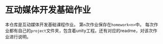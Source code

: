# 互动媒体开发基础作业

本仓库是互动媒体开发基础课程作业。
第`n`次作业保存在`homework<n>`中。
每次作业都有自己的`project`文件夹，包含着unity工程。还有对应的readme，对该次作业进行说明。